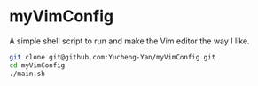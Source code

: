 # myVimConfig
A simple shell script to run and make the Vim editor the way I like.
```bash
git clone git@github.com:Yucheng-Yan/myVimConfig.git
cd myVimConfig
./main.sh
```
